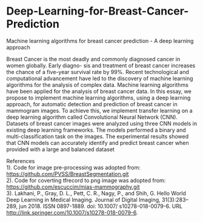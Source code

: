 # Deep-Learning-for-Breast-Cancer-Prediction
Machine learning algorithms for breast cancer prediction - A deep learning approach

Breast Cancer is the most deadly and commonly diagnosed cancer in women globally. Early diagno-
sis and treatment of breast cancer increases the chance of a five-year survival rate by 99%. Recent
technological and computational advancement have led to the discovery of machine learning algorithms
for the analysis of complex data. Machine learning algorithms have been applied for the analysis of
breast cancer data. In this essay, we propose to implement machine learning algorithms, using a deep
learning approach, for automatic detection and prediction of breast cancer in mammogram images. To
achieve this, we implement transfer learning on a deep learning algorithm called Convolutional Neural
Network (CNN). Datasets of breast cancer images were analyzed using three CNN models in existing
deep learning frameworks. The models performed a binary and multi-classification task on the images.
The experimental results showed that CNN models can accurately identify and predict breast cancer
when provided with a large and balanced dataset


References<br>
1). Code for image pre-processing was adopted from: https://github.com/PVSS/BreastSegmentation.git<br>
2). Code for coverting tfrecord to png image was adopted from: https://github.com/escuccim/mias-mammography.git<br>
3). Lakhani, P., Gray, D. L., Pett, C. R., Nagy, P., and Shih, G. Hello World Deep Learning in Medical
Imaging. Journal of Digital Imaging, 31(3):283–289, jun 2018. ISSN 0897-1889. doi: 10.1007/
s10278-018-0079-6. URL http://link.springer.com/10.1007/s10278-018-0079-6.
